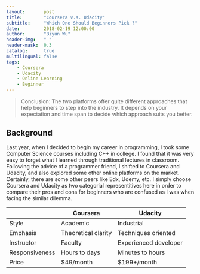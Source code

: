 ```yaml
---
layout:       post
title:        "Coursera v.s. Udacity"
subtitle:     "Which One Should Beginners Pick ?"
date:         2018-02-19 12:00:00
author:       "Biyun Wu"
header-img:   " "
header-mask:  0.3
catalog:      true
multilingual: false
tags:
    - Coursera
    - Udacity
    - Online Learning
    - Beginner
---
```


> Conclusion: The two platforms offer quite different approaches that help beginners to step into the industry. It depends on your expectation and time span to decide which approach suits you better.

## Background
Last year, when I decided to begin my career in programming, I took some Computer Science courses including C++ in college. I found that it was very easy to forget what I learned through traditional lectures in classroom. Following the advice of a programmer friend, I shifted to Coursera and Udacity, and also explored some other online platforms on the market. Certainly, there are some other peers like Edx, Udemy, etc. I simply choose Coursera and Udacity as two categorial representitives here in order to compare their pros and cons for beginners who are confused as I was when facing the similar dilemma.


|              |Coursera            |Udacity              |
|--------------|--------------------|---------------------|
|Style         |Academic            |Industrial           |
|Emphasis      |Theoretical clarity |Techniques oriented  |
|Instructor    |Faculty             |Experienced developer|
|Responsiveness|Hours to days       |Minutes to hours     |
|Price         |$49/month           |$199+/month          |
